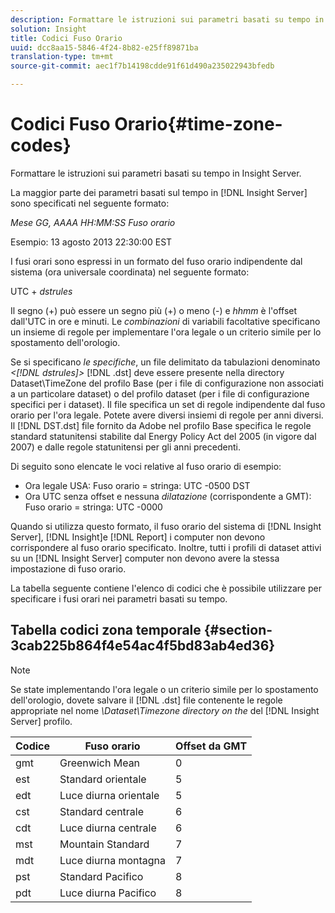 ```yaml
---
description: Formattare le istruzioni sui parametri basati su tempo in Insight Server.
solution: Insight
title: Codici Fuso Orario
uuid: dcc8aa15-5846-4f24-8b82-e25ff89871ba
translation-type: tm+mt
source-git-commit: aec1f7b14198cdde91f61d490a235022943bfedb

---
```



# Codici Fuso Orario{#time-zone-codes}

Formattare le istruzioni sui parametri basati su tempo in Insight Server.

La maggior parte dei parametri basati sul tempo in [!DNL Insight Server] sono specificati nel seguente formato:

*Mese GG, AAAA HH:MM:SS Fuso orario*

Esempio: 13 agosto 2013 22:30:00 EST

I fusi orari sono espressi in un formato del fuso orario indipendente dal sistema (ora universale coordinata) nel seguente formato:

UTC + *dstrules*

Il segno (+) può essere un segno più (+) o meno (-) e *hhmm* è l&#39;offset dall&#39;UTC in ore e minuti. Le *combinazioni* di variabili facoltative specificano un insieme di regole per implementare l&#39;ora legale o un criterio simile per lo spostamento dell&#39;orologio.

Se si specificano *le specifiche*, un file delimitato da tabulazioni denominato *&lt;[!DNL dstrules]>* [!DNL .dst] deve essere presente nella directory Dataset\TimeZone del profilo Base (per i file di configurazione non associati a un particolare dataset) o del profilo dataset (per i file di configurazione specifici per i dataset). Il file specifica un set di regole indipendente dal fuso orario per l&#39;ora legale. Potete avere diversi insiemi di regole per anni diversi. Il [!DNL DST.dst] file fornito da Adobe nel profilo Base specifica le regole standard statunitensi stabilite dal Energy Policy Act del 2005 (in vigore dal 2007) e dalle regole statunitensi per gli anni precedenti.

Di seguito sono elencate le voci relative al fuso orario di esempio:

* Ora legale USA: Fuso orario = stringa: UTC -0500 DST
* Ora UTC senza offset e nessuna *dilatazione* (corrispondente a GMT): Fuso orario = stringa: UTC -0000

Quando si utilizza questo formato, il fuso orario del sistema di [!DNL Insight Server], [!DNL Insight]e [!DNL Report] i computer non devono corrispondere al fuso orario specificato. Inoltre, tutti i profili di dataset attivi su un [!DNL Insight Server] computer non devono avere la stessa impostazione di fuso orario.

La tabella seguente contiene l&#39;elenco di codici che è possibile utilizzare per specificare i fusi orari nei parametri basati su tempo.

## Tabella codici zona temporale {#section-3cab225b864f4e54ac4f5bd83ab4ed36}

>[!NOTE]
>
>Se state implementando l&#39;ora legale o un criterio simile per lo spostamento dell&#39;orologio, dovete salvare il [!DNL .dst] file contenente le regole appropriate nel nome *\Dataset\Timezone directory on the* del [!DNL Insight Server] profilo.

| Codice | Fuso orario | Offset da GMT |
|---|---|---|
| gmt | Greenwich Mean | 0 |
| est | Standard orientale | 5 |
| edt | Luce diurna orientale | 5 |
| cst | Standard centrale | 6 |
| cdt | Luce diurna centrale | 6 |
| mst | Mountain Standard | 7 |
| mdt | Luce diurna montagna | 7 |
| pst | Standard Pacifico | 8 |
| pdt | Luce diurna Pacifico | 8 |

